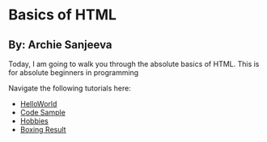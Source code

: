 # Basics of HTML
## By: Archie Sanjeeva

Today, I am going to walk you through the absolute basics of HTML. This is for absolute beginners in programming

Navigate the following tutorials here:

* [HelloWorld](./HelloWorld.md)
* [Code Sample](./code_sample.md)
* [Hobbies](./hobby.md)
* [Boxing Result](./boxing.md)

